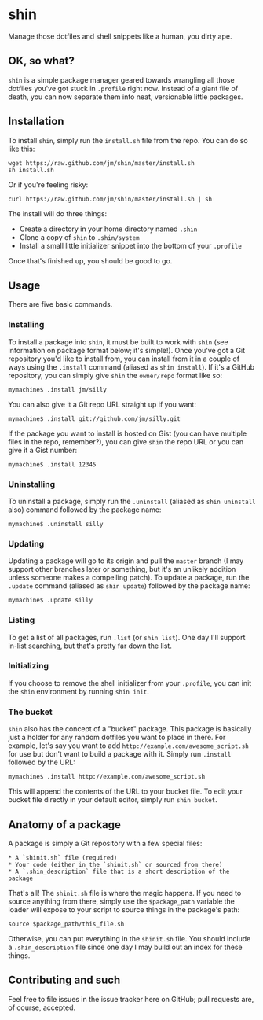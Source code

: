 shin
====

Manage those dotfiles and shell snippets like a human, you dirty ape.

## OK, so what?

`shin` is a simple package manager geared towards wrangling all those dotfiles you've got stuck in `.profile` right now.  Instead of a giant file of death, you can now separate them into neat, versionable little packages.

## Installation

To install `shin`, simply run the `install.sh` file from the repo.  You can do so like this:

	wget https://raw.github.com/jm/shin/master/install.sh
	sh install.sh

Or if you're feeling risky:

	curl https://raw.github.com/jm/shin/master/install.sh | sh

The install will do three things:

* Create a directory in your home directory named `.shin`
* Clone a copy of `shin` to `.shin/system`
* Install a small little initializer snippet into the bottom of your `.profile`

Once that's finished up, you should be good to go.

## Usage

There are five basic commands.

### Installing

To install a package into `shin`, it must be built to work with `shin` (see information on package format below; it's simple!).  Once you've got a Git repository you'd like to install from, you can install from it in a couple of ways using the `.install` command (aliased as `shin install`).  If it's a GitHub repository, you can simply give `shin` the `owner/repo` format like so:

	mymachine$ .install jm/silly

You can also give it a Git repo URL straight up if you want:

	mymachine$ .install git://github.com/jm/silly.git

If the package you want to install is hosted on Gist (you can have multiple files in the repo, remember?), you can give `shin` the repo URL or you can give it a Gist number:

	mymachine$ .install 12345

### Uninstalling

To uninstall a package, simply run the `.uninstall` (aliased as `shin uninstall` also) command followed by the package name:

	mymachine$ .uninstall silly

### Updating

Updating a package will go to its origin and pull the `master` branch (I may support other branches later or something, but it's an unlikely addition unless someone makes a compelling patch).  To update a package, run the `.update` command (aliased as `shin update`) followed by the package name:

	mymachine$ .update silly

### Listing

To get a list of all packages, run `.list` (or `shin list`).  One day I'll support in-list searching, but that's pretty far down the list.

### Initializing

If you choose to remove the shell initializer from your `.profile`, you can init the `shin` environment by running `shin init`.

### The bucket

`shin` also has the concept of a "bucket" package.  This package is basically just a holder for any random dotfiles you want to place in there.  For example, let's say you want to add `http://example.com/awesome_script.sh` for use but don't want to build a package with it.  Simply run `.install` followed by the URL:

	mymachine$ .install http://example.com/awesome_script.sh

This will append the contents of the URL to your bucket file.  To edit your bucket file directly in your default editor, simply run `shin bucket`.

## Anatomy of a package

A package is simply a Git repository with a few special files:

	* A `shinit.sh` file (required)
	* Your code (either in the `shinit.sh` or sourced from there)
	* A `.shin_description` file that is a short description of the package

That's all!  The `shinit.sh` file is where the magic happens.  If you need to source anything from there, simply use the `$package_path` variable the loader will expose to your script to source things in the package's path:

	source $package_path/this_file.sh

Otherwise, you can put everything in the `shinit.sh` file.  You should include a `.shin_description` file since one day I may build out an index for these things.

## Contributing and such

Feel free to file issues in the issue tracker here on GitHub; pull requests are, of course, accepted.
